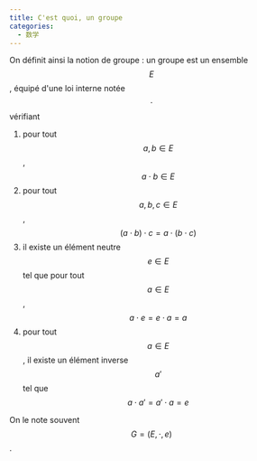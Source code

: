 ```yaml
---
title: C'est quoi, un groupe
categories:
  - 数学
---
```


On définit ainsi la notion de groupe : un groupe est un ensemble $$E$$, équipé d'une loi interne notée $$\cdot$$ vérifiant 

1. pour tout $$a,b\in E$$, $$a\cdot b\in E$$
2. pour tout $$ a,b,c\in E$$, $$ (a\cdot b)\cdot c=a\cdot(b\cdot c)$$
3. il existe un élément neutre $$ e\in E$$ tel que pour tout $$ a\in E$$, $$ a\cdot e=e\cdot a=a$$
4. pour tout $$ a\in E$$, il existe un élément inverse $$ a'$$ tel que $$ a\cdot a'=a'\cdot a=e$$

On le note souvent $$ G=(E,\cdot,e)$$.